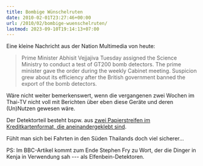```yaml
---
title: Bombige Wünschelruten
date: 2010-02-01T23:27:46+00:00
url: /2010/02/bombige-wuenschelruten/
lastmod: 2023-09-10T19:14:13+07:00
---
```

Eine kleine Nachricht aus der Nation Multimedia von heute:

> Prime Minister Abhisit Vejjajiva Tuesday assigned the Science Ministry to conduct a test of GT200 bomb detectors. The prime minister gave the order during the weekly Cabinet meeting. Suspicion grew about its efficiency after the British government banned the export of the bomb detectors.

Wäre nicht weiter bemerkenswert, wenn die vergangenen zwei Wochen im Thai-TV nicht voll mit Berichten über eben diese Geräte und deren (Un)Nutzen gewesen wäre.

Der Detektorteil besteht bspw. aus [zwei Papierstreifen im Kreditkartenformat, die aneinandergeklebt sind][1].

Fühlt man sich bei Fahrten in den Süden Thailands doch viel sicherer...

PS: Im <span class="caps">BBC</span>-Artikel kommt zum Ende Stephen Fry zu Wort, der die Dinger in Kenja in Verwendung sah --- als Elfenbein-Detektoren.

 [1]: http://www.nationmultimedia.com/news/30121663/PM-assigns-Science-Ministry-to-test-GT200-bomb-det
